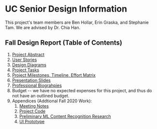 # UC Senior Design Information

This project's team members are Ben Hollar, Erin Graska, and Stephanie Tam. We are advised by Dr. Chia Han.

## Fall Design Report (Table of Contents)

1. [Project Abstract](https://github.com/benhollar/TheSpiceRack/blob/master/UC%20Senior%20Design/Project%20Description.md)
2. [User Stories](https://github.com/benhollar/TheSpiceRack/blob/master/UC%20Senior%20Design/User%20Stories.md)
3. [Design Diagrams](https://github.com/benhollar/TheSpiceRack/blob/master/UC%20Senior%20Design/Design%20Diagrams.png)
4. [Project Tasks](https://github.com/benhollar/TheSpiceRack/blob/master/UC%20Senior%20Design/Tasklist.md)
5. [Project Milestones, Timeline, Effort Matrix](https://github.com/benhollar/TheSpiceRack/blob/master/UC%20Senior%20Design/Milestones.md)
6. [Presentation Slides](https://github.com/benhollar/TheSpiceRack/blob/master/UC%20Senior%20Design/Fall%202020%20Slides.pdf)
7. [Professional Biograhpies](https://github.com/benhollar/TheSpiceRack/tree/master/UC%20Senior%20Design/Professional%20Biographies)
8. Budget -- we have no expected expenses for this project, and thus do not have an outlined budget.
9. Appendices (Addtional Fall 2020 Work):
   1. [Meeting Notes](https://github.com/benhollar/TheSpiceRack/tree/master/UC%20Senior%20Design/Meeting%20Notes)
   2. [Project Code](https://github.com/benhollar/TheSpiceRack/tree/master/TheSpiceRack)
   3. [Preliminary ML Content Recognition Research](https://github.com/benhollar/TheSpiceRack/issues/3)
   3. [UI Prototype](https://github.com/benhollar/TheSpiceRack/tree/master/UC%20Senior%20Design/UI%20Prototype)
